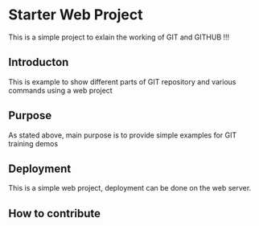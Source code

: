 # Starter Web Project
This is a simple project to exlain the working of GIT and GITHUB !!! 
 
 
 
## Introducton
This is example to show different parts of GIT repository and various commands using a web project



## Purpose

As stated above, main purpose is to provide simple examples for GIT training demos

## Deployment
This is a simple web project, deployment can be done on the web server.


## How to contribute

